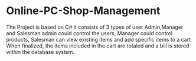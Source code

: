 # Online-PC-Shop-Management
The Project is based on C# it consists of 3 types of user Admin,Manager and Salesman admin could control the users, Manager could control products, Salesman can view existing items and add specific items to a cart When finalized, the items included in the cart are totaled and a bill is stored within the database system.

